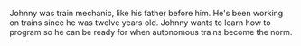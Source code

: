 Johnny was train mechanic, like his father before him. He's been working on trains since he was twelve years old. Johnny wants to learn how to program so he can be ready for when autonomous trains become the norm.  